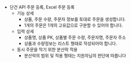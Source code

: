 - 단건 API 주문 등록, Excel 주문 등록
    - 기능 상세
        - 상품, 주문 수량, 주문자 정보를 토대로 주문을 생성합니다.
        - 1개의 주문은 1개의 고유값으로 구분할 수 있어야 합니다.
    - 입력 상세
        - 상품명, 상품 PK, 상품별 주문 수량, 주문자명, 주문자 주소
        - 상품과 수량정보는 리스트 형태로 작성되어야 합니다.
    - 동시 주문을 막기 위한 분산락 적용
        - 분산락의 범위 및 적용 형태는 지원자님의 판단에 따릅니다
